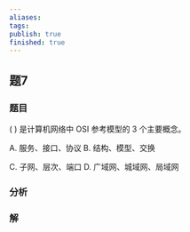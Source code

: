 ```yaml
---
aliases: 
tags: 
publish: true
finished: true
---
```

## 题7
### 题目
( ) 是计算机网络中 OSI 参考模型的 3 个主要概念。

A. 服务、接口、协议 B. 结构、模型、交换

C. 子网、层次、端口 D. 广域网、城域网、局域网
### 分析

### 解
